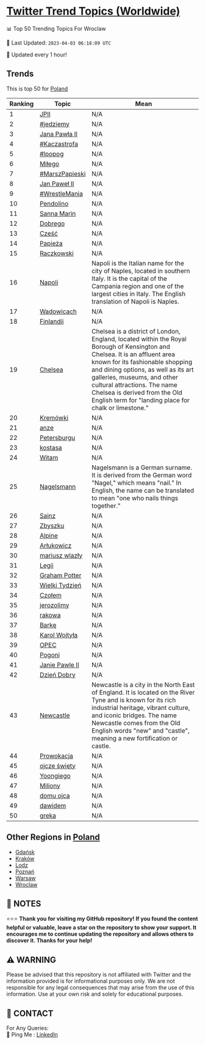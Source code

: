 [Twitter Trend Topics (Worldwide)](https://github.com/ErcinDedeoglu/Twitter-Trend-Topics)
==========


📊 Top 50 Trending Topics For Wroclaw

📆 Last Updated: `2023-04-03 06:18:09 UTC`

🔧 Updated every 1 hour!


## Trends

This is top 50 for [Poland](</Poland>)

| Ranking | Topic | Mean |
| ------- | ------------ | ------------ |
| 1 | [JPII](http://twitter.com/search?q=JPII) | N/A |
| 2 | [#jedziemy](http://twitter.com/search?q=%23jedziemy) | N/A |
| 3 | [Jana Pawła II](http://twitter.com/search?q=Jana+Paw%c5%82a+II) | N/A |
| 4 | [#Kaczastrofa](http://twitter.com/search?q=%23Kaczastrofa) | N/A |
| 5 | [#lpopog](http://twitter.com/search?q=%23lpopog) | N/A |
| 6 | [Miłego](http://twitter.com/search?q=Mi%c5%82ego) | N/A |
| 7 | [#MarszPapieski](http://twitter.com/search?q=%23MarszPapieski) | N/A |
| 8 | [Jan Paweł II](http://twitter.com/search?q=Jan+Pawe%c5%82+II) | N/A |
| 9 | [#WrestleMania](http://twitter.com/search?q=%23WrestleMania) | N/A |
| 10 | [Pendolino](http://twitter.com/search?q=Pendolino) | N/A |
| 11 | [Sanna Marin](http://twitter.com/search?q=Sanna+Marin) | N/A |
| 12 | [Dobrego](http://twitter.com/search?q=Dobrego) | N/A |
| 13 | [Cześć](http://twitter.com/search?q=Cze%c5%9b%c4%87) | N/A |
| 14 | [Papieża](http://twitter.com/search?q=Papie%c5%bca) | N/A |
| 15 | [Raczkowski](http://twitter.com/search?q=Raczkowski) | N/A |
| 16 | [Napoli](http://twitter.com/search?q=Napoli) | Napoli is the Italian name for the city of Naples, located in southern Italy. It is the capital of the Campania region and one of the largest cities in Italy. The English translation of Napoli is Naples. |
| 17 | [Wadowicach](http://twitter.com/search?q=Wadowicach) | N/A |
| 18 | [Finlandii](http://twitter.com/search?q=Finlandii) | N/A |
| 19 | [Chelsea](http://twitter.com/search?q=Chelsea) | Chelsea is a district of London, England, located within the Royal Borough of Kensington and Chelsea. It is an affluent area known for its fashionable shopping and dining options, as well as its art galleries, museums, and other cultural attractions. The name Chelsea is derived from the Old English term for "landing place for chalk or limestone." |
| 20 | [Kremówki](http://twitter.com/search?q=Krem%c3%b3wki) | N/A |
| 21 | [anze](http://twitter.com/search?q=anze) | N/A |
| 22 | [Petersburgu](http://twitter.com/search?q=Petersburgu) | N/A |
| 23 | [kostasa](http://twitter.com/search?q=kostasa) | N/A |
| 24 | [Witam](http://twitter.com/search?q=Witam) | N/A |
| 25 | [Nagelsmann](http://twitter.com/search?q=Nagelsmann) | Nagelsmann is a German surname. It is derived from the German word "Nagel," which means "nail." In English, the name can be translated to mean "one who nails things together." |
| 26 | [Sainz](http://twitter.com/search?q=Sainz) | N/A |
| 27 | [Zbyszku](http://twitter.com/search?q=Zbyszku) | N/A |
| 28 | [Alpine](http://twitter.com/search?q=Alpine) | N/A |
| 29 | [Arłukowicz](http://twitter.com/search?q=Ar%c5%82ukowicz) | N/A |
| 30 | [mariusz wlazły](http://twitter.com/search?q=mariusz+wlaz%c5%82y) | N/A |
| 31 | [Legii](http://twitter.com/search?q=Legii) | N/A |
| 32 | [Graham Potter](http://twitter.com/search?q=Graham+Potter) | N/A |
| 33 | [Wielki Tydzień](http://twitter.com/search?q=Wielki+Tydzie%c5%84) | N/A |
| 34 | [Czołem](http://twitter.com/search?q=Czo%c5%82em) | N/A |
| 35 | [jerozolimy](http://twitter.com/search?q=jerozolimy) | N/A |
| 36 | [rakowa](http://twitter.com/search?q=rakowa) | N/A |
| 37 | [Barkę](http://twitter.com/search?q=Bark%c4%99) | N/A |
| 38 | [Karol Wojtyła](http://twitter.com/search?q=Karol+Wojty%c5%82a) | N/A |
| 39 | [OPEC](http://twitter.com/search?q=OPEC) | N/A |
| 40 | [Pogoni](http://twitter.com/search?q=Pogoni) | N/A |
| 41 | [Janie Pawle II](http://twitter.com/search?q=Janie+Pawle+II) | N/A |
| 42 | [Dzień Dobry](http://twitter.com/search?q=Dzie%c5%84+Dobry) | N/A |
| 43 | [Newcastle](http://twitter.com/search?q=Newcastle) | Newcastle is a city in the North East of England. It is located on the River Tyne and is known for its rich industrial heritage, vibrant culture, and iconic bridges. The name Newcastle comes from the Old English words "new" and "castle", meaning a new fortification or castle. |
| 44 | [Prowokacja](http://twitter.com/search?q=Prowokacja) | N/A |
| 45 | [ojcze święty](http://twitter.com/search?q=ojcze+%c5%9bwi%c4%99ty) | N/A |
| 46 | [Yoongiego](http://twitter.com/search?q=Yoongiego) | N/A |
| 47 | [Miliony](http://twitter.com/search?q=Miliony) | N/A |
| 48 | [domu ojca](http://twitter.com/search?q=domu+ojca) | N/A |
| 49 | [dawidem](http://twitter.com/search?q=dawidem) | N/A |
| 50 | [greka](http://twitter.com/search?q=greka) | N/A |



## Other Regions in [Poland](</Poland>)

* [Gdańsk](</Poland/Gdańsk.md>)
* [Kraków](</Poland/Kraków.md>)
* [Lodz](</Poland/Lodz.md>)
* [Poznań](</Poland/Poznań.md>)
* [Warsaw](</Poland/Warsaw.md>)
* [Wroclaw](</Poland/Wroclaw.md>)



## 📝 NOTES

⭐⭐⭐ **Thank you for visiting my GitHub repository! If you found the content helpful or valuable, leave a star on the repository to show your support. It encourages me to continue updating the repository and allows others to discover it. Thanks for your help!**


## ⚠️ WARNING

Please be advised that this repository is not affiliated with Twitter and the information provided is for informational purposes only. We are not responsible for any legal consequences that may arise from the use of this information. Use at your own risk and solely for educational purposes.


## 📨 CONTACT

 For Any Queries:  
            🏓 Ping Me : [LinkedIn](https://www.linkedin.com/in/ercindedeoglu/)

